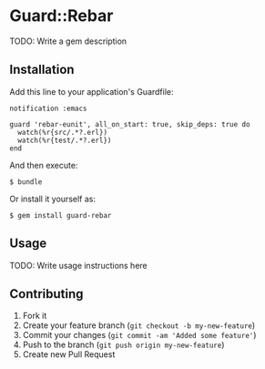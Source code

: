 # Guard::Rebar

TODO: Write a gem description

## Installation

Add this line to your application's Guardfile:

    notification :emacs

    guard 'rebar-eunit', all_on_start: true, skip_deps: true do
      watch(%r{src/.*?.erl})
      watch(%r{test/.*?.erl})
    end

And then execute:

    $ bundle

Or install it yourself as:

    $ gem install guard-rebar

## Usage

TODO: Write usage instructions here

## Contributing

1. Fork it
2. Create your feature branch (`git checkout -b my-new-feature`)
3. Commit your changes (`git commit -am 'Added some feature'`)
4. Push to the branch (`git push origin my-new-feature`)
5. Create new Pull Request
